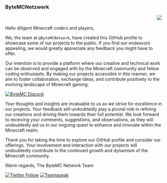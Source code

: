 <h3 align="left">ByteMCNetzwerk
  <p align="right"> <img src="https://komarev.com/ghpvc/?username=ByteMCNetzwerk&label=Profile%20views&color=e6a40b&style=flat" /> </p>
</h3>

Hello diligent Minecraft coders and players,

We, the team at `@ByteMCNetwork`, have created this GitHub profile to showcase some of our projects to the public. If you find our endeavors appealing, we would greatly appreciate any feedback you might have to offer.

Our intention is to provide a platform where our creative and technical work can be observed and engaged with by the Minecraft community and fellow coding enthusiasts. By making our projects accessible in this manner, we aim to foster collaboration, exchange ideas, and contribute positively to the evolving landscape of Minecraft gaming.

<a href="discord.bytemc.de](https://discord.com/invite/tSYXG8yCB8">
         <img alt="ByteMC Discord" src="https://discord.com/api/guilds/1039109366361620550/widget.png?style=banner2">
</a>
<p></p>


Your thoughts and insights are invaluable to us as we strive for excellence in our projects. Your feedback will undoubtedly play a pivotal role in refining our creations and driving them towards their full potential. We look forward to receiving your comments, suggestions, and observations, as they will undoubtedly aid us in our ongoing quest to enhance and innovate within the Minecraft realm.

Thank you for taking the time to explore our GitHub profile and consider our offerings. Your involvement and interaction with our projects will undoubtedly contribute to the continued growth and dynamism of the Minecraft community.

Warm regards,
The ByteMC Network Team

<p></p>

[![Twitter Follow](https://img.shields.io/twitter/follow/ByteMCNetzwerk?color=1DA1F2&logo=twitter&style=for-the-badge)](https://twitter.com/ByteMCNetzwerk)
[![Teamspeak][teamspeak-shield]][teamspeak-url]

[teamspeak-shield]: https://img.shields.io/badge/-Teamspeak-black.svg?style=for-the-badge&logo=teamspeak&colorB=555
[teamspeak-url]: ts3server://bytemc.de
